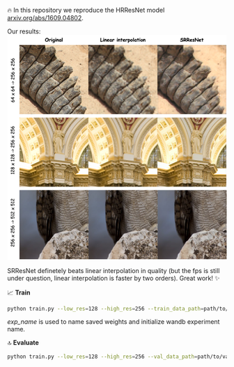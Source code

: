 :fire: In this repository we reproduce the HRResNet model [arxiv.org/abs/1609.04802](https://arxiv.org/abs/1609.04802).

Our results:
![Our SRResNet](media/srresnet_results.png)

SRResNet definetely beats linear interpolation in quality (but the fps is still under question, linear interpolation is faster by two orders).
Great work! :sparkles:

:chart_with_upwards_trend: **Train**
```bash
python train.py --low_res=128 --high_res=256 --train_data_path=path/to/train/data --val_data_path=path/to/val/data --exp_name{optionally}=exp_name
```
_exp_name_ is used to name saved weights and initialize wandb experiment name.

:top: **Evaluate**
```bash
python train.py --low_res=128 --high_res=256 --val_data_path=path/to/val/data --ckpt_path=path/to/checkpoint
```
